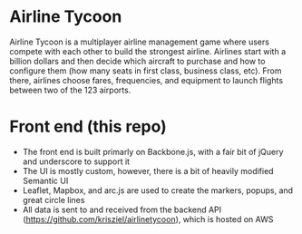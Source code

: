 # Airline Tycoon
Airline Tycoon is a multiplayer airline management game where users compete with each other to build the strongest airline.  Airlines start with a billion dollars and then decide which aircraft to purchase and how to configure them (how many seats in first class, business class, etc).  From there, airlines choose fares, frequencies, and equipment to launch flights between two of the 123 airports.

# Front end (this repo)
* The front end is built primarly on Backbone.js, with a fair bit of jQuery and underscore to support it
* The UI is mostly custom, however, there is a bit of heavily modified Semantic UI
* Leaflet, Mapbox, and arc.js are used to create the markers, popups, and great circle lines
* All data is sent to and received from the backend API (https://github.com/krisziel/airlinetycoon), which is hosted on AWS
